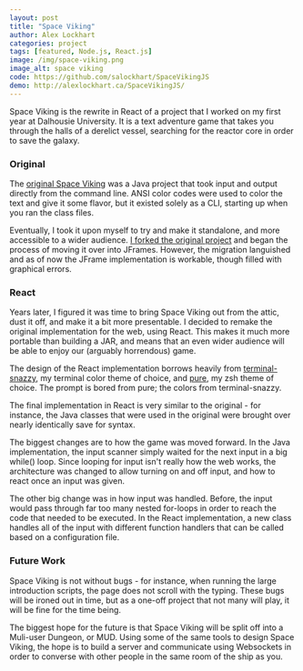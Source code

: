 ```yaml
---
layout: post
title: "Space Viking"
author: Alex Lockhart
categories: project
tags: [featured, Node.js, React.js]
image: /img/space-viking.png
image_alt: space viking
code: https://github.com/salockhart/SpaceVikingJS
demo: http://alexlockhart.ca/SpaceVikingJS/
---
```


Space Viking is the rewrite in React of a project that I worked on my first year at Dalhousie University.  It is a text adventure game that takes you through the halls of a derelict vessel, searching for the reactor core in order to save the galaxy.

### Original

The [original Space Viking](https://github.com/mtrask/CSCI1101-group_project) was a Java project that took input and output directly from the command line.  ANSI color codes were used to color the text and give it some flavor, but it existed solely as a CLI, starting up when you ran the class files.

Eventually, I took it upon myself to try and make it standalone, and more accessible to a wider audience.  [I forked the original project](https://github.com/salockhart/space-viking) and began the process of moving it over into JFrames.  However, the migration languished and as of now the JFrame implementation is workable, though filled with graphical errors.

### React

Years later, I figured it was time to bring Space Viking out from the attic, dust it off, and make it a bit more presentable.  I decided to remake the original implementation for the web, using React.  This makes it much more portable than building a JAR, and means that an even wider audience will be able to enjoy our (arguably horrendous) game.

The design of the React implementation borrows heavily from [terminal-snazzy](https://github.com/sindresorhus/terminal-snazzy), my terminal color theme of choice, and [pure](https://github.com/sindresorhus/pure), my zsh theme of choice.  The prompt is bored from pure; the colors from terminal-snazzy.

The final implementation in React is very similar to the original - for instance, the Java classes that were used in the original were brought over nearly identically save for syntax.  

The biggest changes are to how the game was moved forward.  In the Java implementation, the input scanner simply waited for the next input in a big while() loop.  Since looping for input isn't really how the web works, the architecture was changed to allow turning on and off input, and how to react once an input was given.

The other big change was in how input was handled.  Before, the input would pass through far too many nested for-loops in order to reach the code that needed to be executed.  In the React implementation, a new class handles all of the input with different function handlers that can be called based on a configuration file.

### Future Work

Space Viking is not without bugs - for instance, when running the large introduction scripts, the page does not scroll with the typing.  These bugs will be ironed out in time, but as a one-off project that not many will play, it will be fine for the time being.

The biggest hope for the future is that Space Viking will be split off into a Muli-user Dungeon, or MUD.  Using some of the same tools to design Space Viking, the hope is to build a server and communicate using Websockets in order to converse with other people in the same room of the ship as you.